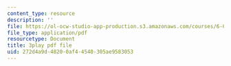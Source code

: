 ```yaml
---
content_type: resource
description: ''
file: https://ol-ocw-studio-app-production.s3.amazonaws.com/courses/6-046j-design-and-analysis-of-algorithms-spring-2015/272d4a9d48200af44540305ae9583053_MEz1J9wY2iM.pdf
file_type: application/pdf
resourcetype: Document
title: 3play pdf file
uid: 272d4a9d-4820-0af4-4540-305ae9583053
---
```

